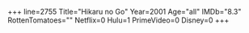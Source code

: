 +++
line=2755
Title="Hikaru no Go"
Year=2001
Age="all"
IMDb="8.3"
RottenTomatoes=""
Netflix=0
Hulu=1
PrimeVideo=0
Disney=0
+++

